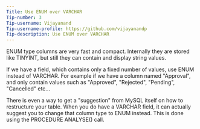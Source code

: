 ```yaml
---
Title: Use ENUM over VARCHAR
Tip-number: 3
Tip-username: Vijayanand
Tip-username-profile: https://github.com/vijayanandp
Tip-description: Use ENUM over VARCHAR
---
```


ENUM type columns are very fast and compact. Internally they are stored like TINYINT, but still they can contain and display string values.

If we have a field, which contains only a fixed number of values, use ENUM instead of VARCHAR. For example if we have a column named "Approval", and only contain values such as "Approved", "Rejected", "Pending", "Cancelled" etc...

There is even a way to get a "suggestion" from MySQL itself on how to restructure your table. When you do have a VARCHAR field, it can actually suggest you to change that column type to ENUM instead. This is done using the PROCEDURE ANALYSE() call.
